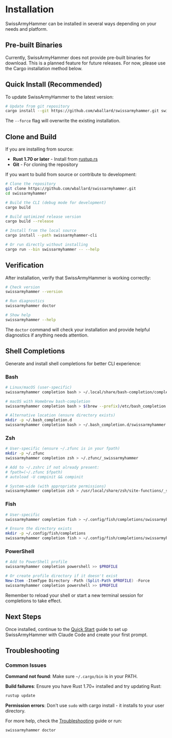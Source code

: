 # Installation

SwissArmyHammer can be installed in several ways depending on your needs and platform.

## Pre-built Binaries

Currently, SwissArmyHammer does not provide pre-built binaries for download. This is a planned feature for future releases. For now, please use the Cargo installation method below.

## Quick Install (Recommended)

To update SwissArmyHammer to the latest version:

```bash
# Update from git repository
cargo install --git https://github.com/wballard/swissarmyhammer.git swissarmyhammer-cli --force
```

The `--force` flag will overwrite the existing installation.

## Clone and Build

If you are installing from source:

- **Rust 1.70 or later** - Install from [rustup.rs](https://rustup.rs/)
- **Git** - For cloning the repository

If you want to build from source or contribute to development:

```bash
# Clone the repository
git clone https://github.com/wballard/swissarmyhammer.git
cd swissarmyhammer

# Build the CLI (debug mode for development)
cargo build

# Build optimized release version
cargo build --release

# Install from the local source
cargo install --path swissarmyhammer-cli

# Or run directly without installing
cargo run --bin swissarmyhammer -- --help
```

## Verification

After installation, verify that SwissArmyHammer is working correctly:

```bash
# Check version
swissarmyhammer --version

# Run diagnostics
swissarmyhammer doctor

# Show help
swissarmyhammer --help

```

The `doctor` command will check your installation and provide helpful diagnostics if anything needs attention.

## Shell Completions

Generate and install shell completions for better CLI experience:

### Bash

```bash
# Linux/macOS (user-specific)
swissarmyhammer completion bash > ~/.local/share/bash-completion/completions/swissarmyhammer

# macOS with Homebrew bash-completion
swissarmyhammer completion bash > $(brew --prefix)/etc/bash_completion.d/swissarmyhammer

# Alternative location (ensure directory exists)
mkdir -p ~/.bash_completion.d
swissarmyhammer completion bash > ~/.bash_completion.d/swissarmyhammer
```

### Zsh

```bash
# User-specific (ensure ~/.zfunc is in your fpath)
mkdir -p ~/.zfunc
swissarmyhammer completion zsh > ~/.zfunc/_swissarmyhammer

# Add to ~/.zshrc if not already present:
# fpath=(~/.zfunc $fpath)
# autoload -U compinit && compinit

# System-wide (with appropriate permissions)
swissarmyhammer completion zsh > /usr/local/share/zsh/site-functions/_swissarmyhammer
```

### Fish

```bash
# User-specific
swissarmyhammer completion fish > ~/.config/fish/completions/swissarmyhammer.fish

# Ensure the directory exists
mkdir -p ~/.config/fish/completions
swissarmyhammer completion fish > ~/.config/fish/completions/swissarmyhammer.fish
```

### PowerShell

```powershell
# Add to PowerShell profile
swissarmyhammer completion powershell >> $PROFILE

# Or create profile directory if it doesn't exist
New-Item -ItemType Directory -Path (Split-Path $PROFILE) -Force
swissarmyhammer completion powershell >> $PROFILE
```

Remember to reload your shell or start a new terminal session for completions to take effect.

## Next Steps

Once installed, continue to the [Quick Start](./quick-start.md) guide to set up SwissArmyHammer with Claude Code and create your first prompt.

## Troubleshooting

### Common Issues

**Command not found**: Make sure `~/.cargo/bin` is in your PATH.

**Build failures**: Ensure you have Rust 1.70+ installed and try updating Rust:

```bash
rustup update
```

**Permission errors**: Don't use `sudo` with cargo install - it installs to your user directory.

For more help, check the [Troubleshooting](./troubleshooting.md) guide or run:

```bash
swissarmyhammer doctor
```